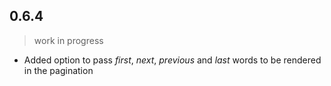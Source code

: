 ## 0.6.4
> work in progress

- Added option to pass _first_, _next_, _previous_ and _last_ words to be
rendered in the pagination
